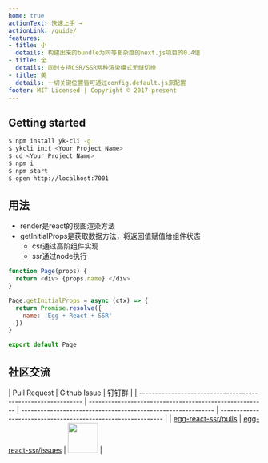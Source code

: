```yaml
---
home: true
actionText: 快速上手 →
actionLink: /guide/
features:
- title: 小
  details: 构建出来的bundle为同等复杂度的next.js项目的0.4倍
- title: 全
  details: 同时支持CSR/SSR两种渲染模式无缝切换
- title: 美
  details: 一切关键位置皆可通过config.default.js来配置
footer: MIT Licensed | Copyright © 2017-present
---
```


## Getting started

```bash
$ npm install yk-cli -g
$ ykcli init <Your Project Name>
$ cd <Your Project Name>
$ npm i
$ npm start
$ open http://localhost:7001
```

## 用法

- render是react的视图渲染方法
- getInitialProps是获取数据方法，将返回值赋值给组件状态
    - csr通过高阶组件实现
    - ssr通过node执行

```js
function Page(props) {
  return <div> {props.name} </div>
}

Page.getInitialProps = async (ctx) => {
  return Promise.resolve({
    name: 'Egg + React + SSR'
  })
}

export default Page
```

## 社区交流

| Pull Request                                                | Github Issue                                            | 钉钉群                                                                                                       |
| ------------------------------------------------------------ | ------------------------------------------------------- | ------------------------------------------------------------ | ------------------------------------------------------------ |
| [egg-react-ssr/pulls](https://github.com/ykfe/egg-react-ssr/pulls) | [egg-react-ssr/issues](https://github.com/ykfe/egg-react-ssr/issues) | <img src="https://img.alicdn.com/tfs/TB15zfha79E3KVjSZFGXXc19XXa-750-990.jpg" width="60" /> |
